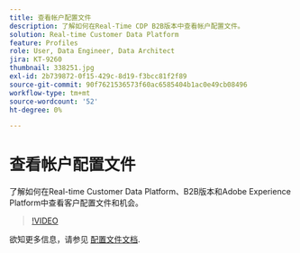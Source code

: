 ```yaml
---
title: 查看帐户配置文件
description: 了解如何在Real-Time CDP B2B版本中查看帐户配置文件。
solution: Real-time Customer Data Platform
feature: Profiles
role: User, Data Engineer, Data Architect
jira: KT-9260
thumbnail: 338251.jpg
exl-id: 2b739872-0f15-429c-8d19-f3bcc81f2f89
source-git-commit: 90f7621536573f60ac6585404b1ac0e49cb08496
workflow-type: tm+mt
source-wordcount: '52'
ht-degree: 0%

---
```


# 查看帐户配置文件

了解如何在Real-time Customer Data Platform、B2B版本和Adobe Experience Platform中查看客户配置文件和机会。

>[!VIDEO](https://video.tv.adobe.com/v/338251?quality=12&learn=on)

欲知更多信息，请参见 [配置文件文档](https://experienceleague.adobe.com/docs/experience-platform/rtcdp/profile/profile-browse.html).
